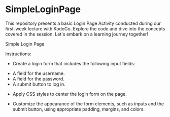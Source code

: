 # SimpleLoginPage
This repository presents a basic Login Page Activity conducted during our first-week lecture with KodeGo. Explore the code and dive into the concepts covered in the session. Let's embark on a learning journey together!

Simple Login Page

Instructions:

* Create a login form that includes the following input fields:

- A field for the username.
- A field for the password.
- A submit button to log in.

* Apply CSS styles to center the login form on the page.

* Customize the appearance of the form elements, such as inputs and the submit button, using appropriate padding, margins, and colors.
